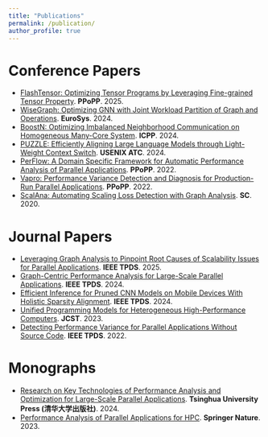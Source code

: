 ```yaml
---
title: "Publications"
permalink: /publication/
author_profile: true
---
```


<!-- ---
permalink: /
title: "Yuyang Jin"
excerpt: "About Me"
author_profile: true
redirect_from: 
  - /about/
  - /about.html
--- -->


# Conference Papers
- [FlashTensor: Optimizing Tensor Programs by Leveraging Fine-grained Tensor Property](https://dl.acm.org/doi/10.1145/3710848.3710864). **PPoPP**. 2025.
- [WiseGraph: Optimizing GNN with Joint Workload Partition of Graph and Operations](https://dl.acm.org/doi/10.1145/3627703.3650063). **EuroSys**. 2024.
- [BoostN: Optimizing Imbalanced Neighborhood Communication on Homogeneous Many-Core System](https://dl.acm.org/doi/10.1145/3673038.3673131). **ICPP**. 2024.
- [PUZZLE: Efficiently Aligning Large Language Models through Light-Weight Context Switch](https://www.usenix.org/system/files/atc24-lei.pdf). **USENIX ATC**. 2024.
- [PerFlow: A Domain Specific Framework for Automatic Performance Analysis of Parallel Applications](https://dl.acm.org/doi/10.1145/3503221.3508405). **PPoPP**. 2022.
- [Vapro: Performance Variance Detection and Diagnosis for Production-Run Parallel Applications](https://dl.acm.org/doi/10.1145/3503221.3508411). **PPoPP**. 2022.
- [ScalAna: Automating Scaling Loss Detection with Graph Analysis](https://ieeexplore.ieee.org/document/9355294). **SC**. 2020.

<!-- <div class='paper-box'><div class='paper-box-image'><div><div class="badge">CVPR 2016</div><img src='images/500x300.png' alt="sym" width="100%"></div></div>
<div class='paper-box-text' markdown="1">

[Deep Residual Learning for Image Recognition](https://openaccess.thecvf.com/content_cvpr_2016/papers/He_Deep_Residual_Learning_CVPR_2016_paper.pdf)

**Kaiming He**, Xiangyu Zhang, Shaoqing Ren, Jian Sun

[**Project**](https://scholar.google.com/citations?view_op=view_citation&hl=zh-CN&user=DhtAFkwAAAAJ&citation_for_view=DhtAFkwAAAAJ:ALROH1vI_8AC) <strong><span class='show_paper_citations' data='DhtAFkwAAAAJ:ALROH1vI_8AC'></span></strong>
- Lorem ipsum dolor sit amet, consectetur adipiscing elit. Vivamus ornare aliquet ipsum, ac tempus justo dapibus sit amet. 
</div>
</div> -->

<!-- <div class='paper-box'><div class='paper-box-image'><div><div class="badge">CVPR 2016</div><img src='images/500x300.png' alt="sym" width="100%"></div></div>
<div class='paper-box-text' markdown="1">

[Deep Residual Learning for Image Recognition](https://openaccess.thecvf.com/content_cvpr_2016/papers/He_Deep_Residual_Learning_CVPR_2016_paper.pdf)

**Kaiming He**, Xiangyu Zhang, Shaoqing Ren, Jian Sun

[**Project**](https://scholar.google.com/citations?view_op=view_citation&hl=zh-CN&user=DhtAFkwAAAAJ&citation_for_view=DhtAFkwAAAAJ:ALROH1vI_8AC) <strong><span class='show_paper_citations' data='DhtAFkwAAAAJ:ALROH1vI_8AC'></span></strong>
- Lorem ipsum dolor sit amet, consectetur adipiscing elit. Vivamus ornare aliquet ipsum, ac tempus justo dapibus sit amet. 
</div>
</div>

- [Lorem ipsum dolor sit amet, consectetur adipiscing elit. Vivamus ornare aliquet ipsum, ac tempus justo dapibus sit amet](https://github.com), A, B, C, **CVPR 2020** -->


# Journal Papers
- [Leveraging Graph Analysis to Pinpoint Root Causes of Scalability Issues for Parallel Applications](https://ieeexplore.ieee.org/document/10734146). **IEEE TPDS**. 2025.
- [Graph-Centric Performance Analysis for Large-Scale Parallel Applications](https://ieeexplore.ieee.org/document/10521459). **IEEE TPDS**. 2024.
- [Efficient Inference for Pruned CNN Models on Mobile Devices With Holistic Sparsity Alignment](https://ieeexplore.ieee.org/document/10682058). **IEEE TPDS**. 2024.
- [Unified Programming Models for Heterogeneous High-Performance Computers](https://link.springer.com/article/10.1007/s11390-023-2888-4). **JCST**. 2023.
- [Detecting Performance Variance for Parallel Applications Without Source Code](https://ieeexplore.ieee.org/document/9794597). **IEEE TPDS**. 2022.


# Monographs
- [Research on Key Technologies of Performance Analysis and Optimization for Large-Scale Parallel Applications](http://www.tup.tsinghua.edu.cn/bookscenter/book_10214901.html). **Tsinghua University Press (清华大学出版社)**. 2024.
- [Performance Analysis of Parallel Applications for HPC](https://link.springer.com/book/10.1007/978-981-99-4366-1). **Springer Nature**. 2023.